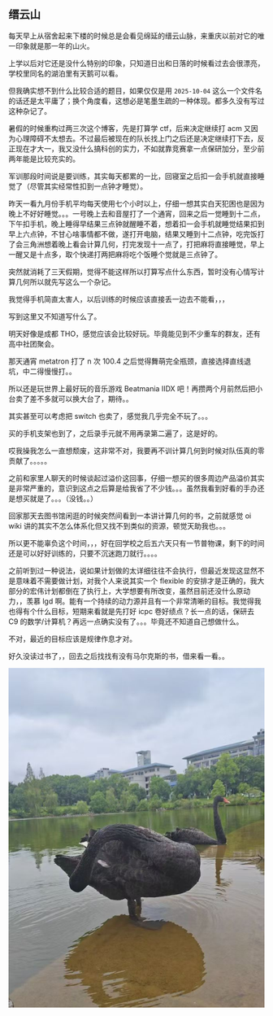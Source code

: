 ## 缙云山

每天早上从宿舍起来下楼的时候总是会看见绵延的缙云山脉，来重庆以前对它的唯一印象就是那一年的山火。

上学以后对它还是没什么特别的印象，只知道日出和日落的时候看过去会很漂亮，学校里同名的湖泊里有天鹅可以看。

但我确实想不到什么比较合适的题目，如果仅仅是用 `2025-10-04` 这么一个文件名的话还是太平庸了；换个角度看，这想必是笔墨生疏的一种体现。都多久没有写过这种杂记了。

暑假的时候重构过两三次这个博客，先是打算学 ctf，后来决定继续打 acm 又因为心理障碍不太想去。不过最后被现在的队长找上门之后还是决定继续打下去，反正现在才大一，我又没什么搞科创的实力，不如就靠竞赛拿一点保研加分，至少前两年能是比较充实的。

军训那段时间说是要训练，其实每天都累的一比，回寝室之后扣一会手机就直接睡觉了（尽管其实经常性扣到一点钟才睡觉）。

昨天一看九月份手机平均每天使用七个小时以上，仔细一想其实白天犯困也是因为晚上不好好睡觉。。。一号晚上去和音屋打了一个通宵，回来之后一觉睡到十二点，下午扣手机，晚上睡得早结果三点钟就醒睡不着，想着扣一会手机就睡觉结果扣到早上六点钟，不甘心啥事情都不做，遂打开电脑，结果又睡到十二点钟，吃完饭打了会三角洲想着晚上看会计算几何，打完发现十一点了，打把麻将直接睡觉，早上一醒又是十点多，取个快递打两把麻将吃个饭睡个觉就是三点钟了。

突然就消耗了三天假期，觉得不能这样所以打算写点什么东西，暂时没有心情写计算几何所以就先写这么一个杂记。

我觉得手机简直太害人，以后训练的时候应该直接丢一边去不能看，，，

写到这里又不知道写什么了。

明天好像是成都 THO，感觉应该会比较好玩。毕竟能见到不少重车的群友，还有高中社团聚会。

那天通宵 metatron 打了 n 次 100.4 之后觉得舞萌完全瓶颈，直接选择直线退坑，中二得慢慢打。。

所以还是玩世界上最好玩的音乐游戏 Beatmania IIDX 吧！再攒两个月前然后把小台卖了差不多就可以换大台了，期待。。

其实甚至可以考虑把 switch 也卖了，感觉我几乎完全不玩了。。。

买的手机支架也到了，之后录手元就不用再录第二遍了，这是好的。

哎我操我怎么一直想颓废，这非常不对，我要再不训计算几何到时候对队伍真的零贡献了。。。。。

之前和家里人聊天的时候谈起过溢价这回事，仔细一想买的很多周边产品溢价其实是非常严重的，意识到这点之后算是给我省了不少钱。。。虽然我看到好看的手办还是想买就是了。。。（没钱。。）

回家那天去图书馆闲逛的时候突然间看到一本讲计算几何的书，之前就感觉 oi wiki 讲的其实不怎么体系化但又找不到类似的资源，顿觉天助我也。。。

所以更不能辜负这个时间，，，好在回学校之后五六天只有一节普物课，剩下的时间还是可以好好训练的，只要不沉迷跑刀就行。。。。

之前听到过一种说法，说如果计划做的太详细往往不会执行，但最近发现这显然不是意味着不需要做计划，对我个人来说其实一个 flexible 的安排才是正确的，我大部分的宏伟计划都倒在了执行上，大学想要有所改变，虽然目前还没什么原动力，，羡慕 lgd 啊。能有一个持续的动力源并且有一个非常清晰的目标。我觉得我也得有个什么目标，短期来看就是先打好 icpc 卷好绩点？长一点的话，保研去 C9 的数学/计算机？再远一点确实没有了。。。毕竟还不知道自己想做什么。

不对，最近的目标应该是规律作息才对。

好久没读过书了，，回去之后找找有没有马尔克斯的书，借来看一看。。

![black swan](../../medias/black_swan.jpg)
